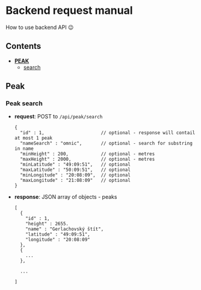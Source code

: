 # Backend request manual
How to use backend API :wink:

## Contents
- [**PEAK**](#peak)
	- [search](#peak-search)


## Peak

### Peak search
- **request**: POST to `/api/peak/search`
	```
	{
	  "id" : 1,                     // optional - response will contail at most 1 peak
	  "nameSearch" : "omnic",       // optional - search for substring in name
	  "minHeight" : 200,            // optional - metres
	  "maxHeight" : 2000,           // optional - metres
	  "minLatitude" : "49:09:51",   // optional     
	  "maxLatitude" : "50:09:51",   // optional
	  "minLongitude" : "20:08:09",  // optional
	  "maxLongitude" : "21:08:09"   // optional
	}
	```
- **response**: JSON array of objects - peaks
	```
	[
	  {
	    "id" : 1,
	    "height" : 2655.
	    "name" : "Gerlachovský štít",
	    "latitude" : "49:09:51",
	    "longitude" : "20:08:09"
	  },
	  {
	    ...
	  },
	  
	  ...
	  
	]
	```
